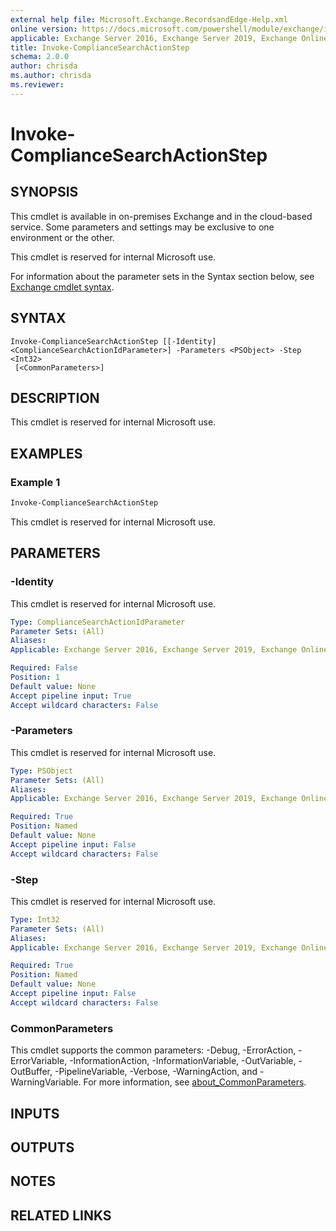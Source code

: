 ```yaml
---
external help file: Microsoft.Exchange.RecordsandEdge-Help.xml
online version: https://docs.microsoft.com/powershell/module/exchange/invoke-compliancesearchactionstep
applicable: Exchange Server 2016, Exchange Server 2019, Exchange Online, Security & Compliance
title: Invoke-ComplianceSearchActionStep
schema: 2.0.0
author: chrisda
ms.author: chrisda
ms.reviewer:
---
```


# Invoke-ComplianceSearchActionStep

## SYNOPSIS
This cmdlet is available in on-premises Exchange and in the cloud-based service. Some parameters and settings may be exclusive to one environment or the other.

This cmdlet is reserved for internal Microsoft use.

For information about the parameter sets in the Syntax section below, see [Exchange cmdlet syntax](https://docs.microsoft.com/powershell/exchange/exchange-cmdlet-syntax).

## SYNTAX

```
Invoke-ComplianceSearchActionStep [[-Identity] <ComplianceSearchActionIdParameter>] -Parameters <PSObject> -Step <Int32>
 [<CommonParameters>]
```

## DESCRIPTION
This cmdlet is reserved for internal Microsoft use.

## EXAMPLES

### Example 1
```powershell
Invoke-ComplianceSearchActionStep
```

This cmdlet is reserved for internal Microsoft use.

## PARAMETERS

### -Identity
This cmdlet is reserved for internal Microsoft use.

```yaml
Type: ComplianceSearchActionIdParameter
Parameter Sets: (All)
Aliases:
Applicable: Exchange Server 2016, Exchange Server 2019, Exchange Online, Security & Compliance

Required: False
Position: 1
Default value: None
Accept pipeline input: True
Accept wildcard characters: False
```

### -Parameters
This cmdlet is reserved for internal Microsoft use.

```yaml
Type: PSObject
Parameter Sets: (All)
Aliases:
Applicable: Exchange Server 2016, Exchange Server 2019, Exchange Online, Security & Compliance

Required: True
Position: Named
Default value: None
Accept pipeline input: False
Accept wildcard characters: False
```

### -Step
This cmdlet is reserved for internal Microsoft use.

```yaml
Type: Int32
Parameter Sets: (All)
Aliases:
Applicable: Exchange Server 2016, Exchange Server 2019, Exchange Online, Security & Compliance

Required: True
Position: Named
Default value: None
Accept pipeline input: False
Accept wildcard characters: False
```

### CommonParameters
This cmdlet supports the common parameters: -Debug, -ErrorAction, -ErrorVariable, -InformationAction, -InformationVariable, -OutVariable, -OutBuffer, -PipelineVariable, -Verbose, -WarningAction, and -WarningVariable. For more information, see [about_CommonParameters](https://go.microsoft.com/fwlink/p/?LinkID=113216).

## INPUTS

## OUTPUTS

## NOTES

## RELATED LINKS
